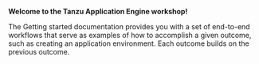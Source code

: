 **Welcome to the Tanzu Application Engine workshop!**

The Getting started documentation provides you with a set of end-to-end workflows that serve as examples of how to accomplish a given outcome, such as creating an application environment. Each outcome builds on the previous outcome.
